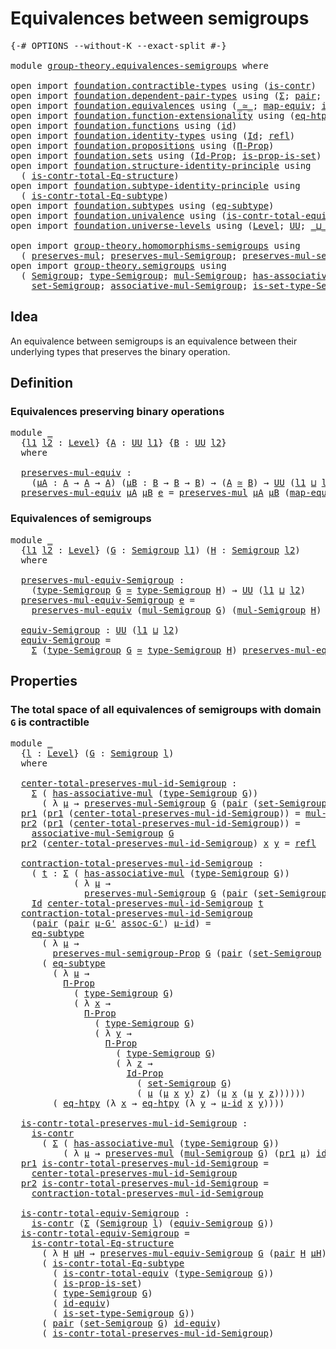 # Equivalences between semigroups

<pre class="Agda"><a id="44" class="Symbol">{-#</a> <a id="48" class="Keyword">OPTIONS</a> <a id="56" class="Pragma">--without-K</a> <a id="68" class="Pragma">--exact-split</a> <a id="82" class="Symbol">#-}</a>

<a id="87" class="Keyword">module</a> <a id="94" href="group-theory.equivalences-semigroups.html" class="Module">group-theory.equivalences-semigroups</a> <a id="131" class="Keyword">where</a>

<a id="138" class="Keyword">open</a> <a id="143" class="Keyword">import</a> <a id="150" href="foundation.contractible-types.html" class="Module">foundation.contractible-types</a> <a id="180" class="Keyword">using</a> <a id="186" class="Symbol">(</a><a id="187" href="foundation-core.contractible-types.html#993" class="Function">is-contr</a><a id="195" class="Symbol">)</a>
<a id="197" class="Keyword">open</a> <a id="202" class="Keyword">import</a> <a id="209" href="foundation.dependent-pair-types.html" class="Module">foundation.dependent-pair-types</a> <a id="241" class="Keyword">using</a> <a id="247" class="Symbol">(</a><a id="248" href="foundation-core.dependent-pair-types.html#502" class="Record">Σ</a><a id="249" class="Symbol">;</a> <a id="251" href="foundation-core.dependent-pair-types.html#575" class="InductiveConstructor">pair</a><a id="255" class="Symbol">;</a> <a id="257" href="foundation-core.dependent-pair-types.html#592" class="Field">pr1</a><a id="260" class="Symbol">;</a> <a id="262" href="foundation-core.dependent-pair-types.html#604" class="Field">pr2</a><a id="265" class="Symbol">)</a>
<a id="267" class="Keyword">open</a> <a id="272" class="Keyword">import</a> <a id="279" href="foundation.equivalences.html" class="Module">foundation.equivalences</a> <a id="303" class="Keyword">using</a> <a id="309" class="Symbol">(</a><a id="310" href="foundation-core.equivalences.html#1608" class="Function Operator">_≃_</a><a id="313" class="Symbol">;</a> <a id="315" href="foundation-core.equivalences.html#1808" class="Function">map-equiv</a><a id="324" class="Symbol">;</a> <a id="326" href="foundation-core.equivalences.html#2481" class="Function">id-equiv</a><a id="334" class="Symbol">)</a>
<a id="336" class="Keyword">open</a> <a id="341" class="Keyword">import</a> <a id="348" href="foundation.function-extensionality.html" class="Module">foundation.function-extensionality</a> <a id="383" class="Keyword">using</a> <a id="389" class="Symbol">(</a><a id="390" href="foundation-core.function-extensionality.html#1463" class="Function">eq-htpy</a><a id="397" class="Symbol">)</a>
<a id="399" class="Keyword">open</a> <a id="404" class="Keyword">import</a> <a id="411" href="foundation.functions.html" class="Module">foundation.functions</a> <a id="432" class="Keyword">using</a> <a id="438" class="Symbol">(</a><a id="439" href="foundation-core.functions.html#309" class="Function">id</a><a id="441" class="Symbol">)</a>
<a id="443" class="Keyword">open</a> <a id="448" class="Keyword">import</a> <a id="455" href="foundation.identity-types.html" class="Module">foundation.identity-types</a> <a id="481" class="Keyword">using</a> <a id="487" class="Symbol">(</a><a id="488" href="foundation-core.identity-types.html#1754" class="Datatype">Id</a><a id="490" class="Symbol">;</a> <a id="492" href="foundation-core.identity-types.html#1807" class="InductiveConstructor">refl</a><a id="496" class="Symbol">)</a>
<a id="498" class="Keyword">open</a> <a id="503" class="Keyword">import</a> <a id="510" href="foundation.propositions.html" class="Module">foundation.propositions</a> <a id="534" class="Keyword">using</a> <a id="540" class="Symbol">(</a><a id="541" href="foundation-core.propositions.html#6681" class="Function">Π-Prop</a><a id="547" class="Symbol">)</a>
<a id="549" class="Keyword">open</a> <a id="554" class="Keyword">import</a> <a id="561" href="foundation.sets.html" class="Module">foundation.sets</a> <a id="577" class="Keyword">using</a> <a id="583" class="Symbol">(</a><a id="584" href="foundation-core.sets.html#1407" class="Function">Id-Prop</a><a id="591" class="Symbol">;</a> <a id="593" href="foundation.sets.html#2041" class="Function">is-prop-is-set</a><a id="607" class="Symbol">)</a>
<a id="609" class="Keyword">open</a> <a id="614" class="Keyword">import</a> <a id="621" href="foundation.structure-identity-principle.html" class="Module">foundation.structure-identity-principle</a> <a id="661" class="Keyword">using</a>
  <a id="669" class="Symbol">(</a> <a id="671" href="foundation.structure-identity-principle.html#1341" class="Function">is-contr-total-Eq-structure</a><a id="698" class="Symbol">)</a>
<a id="700" class="Keyword">open</a> <a id="705" class="Keyword">import</a> <a id="712" href="foundation.subtype-identity-principle.html" class="Module">foundation.subtype-identity-principle</a> <a id="750" class="Keyword">using</a>
  <a id="758" class="Symbol">(</a> <a id="760" href="foundation-core.subtype-identity-principle.html#1573" class="Function">is-contr-total-Eq-subtype</a><a id="785" class="Symbol">)</a>
<a id="787" class="Keyword">open</a> <a id="792" class="Keyword">import</a> <a id="799" href="foundation.subtypes.html" class="Module">foundation.subtypes</a> <a id="819" class="Keyword">using</a> <a id="825" class="Symbol">(</a><a id="826" href="foundation-core.subtypes.html#3371" class="Function">eq-subtype</a><a id="836" class="Symbol">)</a>
<a id="838" class="Keyword">open</a> <a id="843" class="Keyword">import</a> <a id="850" href="foundation.univalence.html" class="Module">foundation.univalence</a> <a id="872" class="Keyword">using</a> <a id="878" class="Symbol">(</a><a id="879" href="foundation.univalence.html#1532" class="Function">is-contr-total-equiv</a><a id="899" class="Symbol">)</a>
<a id="901" class="Keyword">open</a> <a id="906" class="Keyword">import</a> <a id="913" href="foundation.universe-levels.html" class="Module">foundation.universe-levels</a> <a id="940" class="Keyword">using</a> <a id="946" class="Symbol">(</a><a id="947" href="Agda.Primitive.html#597" class="Postulate">Level</a><a id="952" class="Symbol">;</a> <a id="954" href="foundation-core.universe-levels.html#222" class="Primitive">UU</a><a id="956" class="Symbol">;</a> <a id="958" href="Agda.Primitive.html#810" class="Primitive Operator">_⊔_</a><a id="961" class="Symbol">)</a>

<a id="964" class="Keyword">open</a> <a id="969" class="Keyword">import</a> <a id="976" href="group-theory.homomorphisms-semigroups.html" class="Module">group-theory.homomorphisms-semigroups</a> <a id="1014" class="Keyword">using</a>
  <a id="1022" class="Symbol">(</a> <a id="1024" href="group-theory.homomorphisms-semigroups.html#1311" class="Function">preserves-mul</a><a id="1037" class="Symbol">;</a> <a id="1039" href="group-theory.homomorphisms-semigroups.html#1922" class="Function">preserves-mul-Semigroup</a><a id="1062" class="Symbol">;</a> <a id="1064" href="group-theory.homomorphisms-semigroups.html#1536" class="Function">preserves-mul-semigroup-Prop</a><a id="1092" class="Symbol">)</a>
<a id="1094" class="Keyword">open</a> <a id="1099" class="Keyword">import</a> <a id="1106" href="group-theory.semigroups.html" class="Module">group-theory.semigroups</a> <a id="1130" class="Keyword">using</a>
  <a id="1138" class="Symbol">(</a> <a id="1140" href="group-theory.semigroups.html#737" class="Function">Semigroup</a><a id="1149" class="Symbol">;</a> <a id="1151" href="group-theory.semigroups.html#933" class="Function">type-Semigroup</a><a id="1165" class="Symbol">;</a> <a id="1167" href="group-theory.semigroups.html#1215" class="Function">mul-Semigroup</a><a id="1180" class="Symbol">;</a> <a id="1182" href="group-theory.semigroups.html#465" class="Function">has-associative-mul</a><a id="1201" class="Symbol">;</a>
    <a id="1207" href="group-theory.semigroups.html#881" class="Function">set-Semigroup</a><a id="1220" class="Symbol">;</a> <a id="1222" href="group-theory.semigroups.html#1445" class="Function">associative-mul-Semigroup</a><a id="1247" class="Symbol">;</a> <a id="1249" href="group-theory.semigroups.html#1000" class="Function">is-set-type-Semigroup</a><a id="1270" class="Symbol">)</a>
</pre>
## Idea

An equivalence between semigroups is an equivalence between their underlying types that preserves the binary operation.

## Definition

### Equivalences preserving binary operations

<pre class="Agda"><a id="1477" class="Keyword">module</a> <a id="1484" href="group-theory.equivalences-semigroups.html#1484" class="Module">_</a>
  <a id="1488" class="Symbol">{</a><a id="1489" href="group-theory.equivalences-semigroups.html#1489" class="Bound">l1</a> <a id="1492" href="group-theory.equivalences-semigroups.html#1492" class="Bound">l2</a> <a id="1495" class="Symbol">:</a> <a id="1497" href="Agda.Primitive.html#597" class="Postulate">Level</a><a id="1502" class="Symbol">}</a> <a id="1504" class="Symbol">{</a><a id="1505" href="group-theory.equivalences-semigroups.html#1505" class="Bound">A</a> <a id="1507" class="Symbol">:</a> <a id="1509" href="foundation-core.universe-levels.html#222" class="Primitive">UU</a> <a id="1512" href="group-theory.equivalences-semigroups.html#1489" class="Bound">l1</a><a id="1514" class="Symbol">}</a> <a id="1516" class="Symbol">{</a><a id="1517" href="group-theory.equivalences-semigroups.html#1517" class="Bound">B</a> <a id="1519" class="Symbol">:</a> <a id="1521" href="foundation-core.universe-levels.html#222" class="Primitive">UU</a> <a id="1524" href="group-theory.equivalences-semigroups.html#1492" class="Bound">l2</a><a id="1526" class="Symbol">}</a>
  <a id="1530" class="Keyword">where</a>

  <a id="1539" href="group-theory.equivalences-semigroups.html#1539" class="Function">preserves-mul-equiv</a> <a id="1559" class="Symbol">:</a>
    <a id="1565" class="Symbol">(</a><a id="1566" href="group-theory.equivalences-semigroups.html#1566" class="Bound">μA</a> <a id="1569" class="Symbol">:</a> <a id="1571" href="group-theory.equivalences-semigroups.html#1505" class="Bound">A</a> <a id="1573" class="Symbol">→</a> <a id="1575" href="group-theory.equivalences-semigroups.html#1505" class="Bound">A</a> <a id="1577" class="Symbol">→</a> <a id="1579" href="group-theory.equivalences-semigroups.html#1505" class="Bound">A</a><a id="1580" class="Symbol">)</a> <a id="1582" class="Symbol">(</a><a id="1583" href="group-theory.equivalences-semigroups.html#1583" class="Bound">μB</a> <a id="1586" class="Symbol">:</a> <a id="1588" href="group-theory.equivalences-semigroups.html#1517" class="Bound">B</a> <a id="1590" class="Symbol">→</a> <a id="1592" href="group-theory.equivalences-semigroups.html#1517" class="Bound">B</a> <a id="1594" class="Symbol">→</a> <a id="1596" href="group-theory.equivalences-semigroups.html#1517" class="Bound">B</a><a id="1597" class="Symbol">)</a> <a id="1599" class="Symbol">→</a> <a id="1601" class="Symbol">(</a><a id="1602" href="group-theory.equivalences-semigroups.html#1505" class="Bound">A</a> <a id="1604" href="foundation-core.equivalences.html#1608" class="Function Operator">≃</a> <a id="1606" href="group-theory.equivalences-semigroups.html#1517" class="Bound">B</a><a id="1607" class="Symbol">)</a> <a id="1609" class="Symbol">→</a> <a id="1611" href="foundation-core.universe-levels.html#222" class="Primitive">UU</a> <a id="1614" class="Symbol">(</a><a id="1615" href="group-theory.equivalences-semigroups.html#1489" class="Bound">l1</a> <a id="1618" href="Agda.Primitive.html#810" class="Primitive Operator">⊔</a> <a id="1620" href="group-theory.equivalences-semigroups.html#1492" class="Bound">l2</a><a id="1622" class="Symbol">)</a>
  <a id="1626" href="group-theory.equivalences-semigroups.html#1539" class="Function">preserves-mul-equiv</a> <a id="1646" href="group-theory.equivalences-semigroups.html#1646" class="Bound">μA</a> <a id="1649" href="group-theory.equivalences-semigroups.html#1649" class="Bound">μB</a> <a id="1652" href="group-theory.equivalences-semigroups.html#1652" class="Bound">e</a> <a id="1654" class="Symbol">=</a> <a id="1656" href="group-theory.homomorphisms-semigroups.html#1311" class="Function">preserves-mul</a> <a id="1670" href="group-theory.equivalences-semigroups.html#1646" class="Bound">μA</a> <a id="1673" href="group-theory.equivalences-semigroups.html#1649" class="Bound">μB</a> <a id="1676" class="Symbol">(</a><a id="1677" href="foundation-core.equivalences.html#1808" class="Function">map-equiv</a> <a id="1687" href="group-theory.equivalences-semigroups.html#1652" class="Bound">e</a><a id="1688" class="Symbol">)</a>
</pre>
### Equivalences of semigroups

<pre class="Agda"><a id="1735" class="Keyword">module</a> <a id="1742" href="group-theory.equivalences-semigroups.html#1742" class="Module">_</a>
  <a id="1746" class="Symbol">{</a><a id="1747" href="group-theory.equivalences-semigroups.html#1747" class="Bound">l1</a> <a id="1750" href="group-theory.equivalences-semigroups.html#1750" class="Bound">l2</a> <a id="1753" class="Symbol">:</a> <a id="1755" href="Agda.Primitive.html#597" class="Postulate">Level</a><a id="1760" class="Symbol">}</a> <a id="1762" class="Symbol">(</a><a id="1763" href="group-theory.equivalences-semigroups.html#1763" class="Bound">G</a> <a id="1765" class="Symbol">:</a> <a id="1767" href="group-theory.semigroups.html#737" class="Function">Semigroup</a> <a id="1777" href="group-theory.equivalences-semigroups.html#1747" class="Bound">l1</a><a id="1779" class="Symbol">)</a> <a id="1781" class="Symbol">(</a><a id="1782" href="group-theory.equivalences-semigroups.html#1782" class="Bound">H</a> <a id="1784" class="Symbol">:</a> <a id="1786" href="group-theory.semigroups.html#737" class="Function">Semigroup</a> <a id="1796" href="group-theory.equivalences-semigroups.html#1750" class="Bound">l2</a><a id="1798" class="Symbol">)</a>
  <a id="1802" class="Keyword">where</a>

  <a id="1811" href="group-theory.equivalences-semigroups.html#1811" class="Function">preserves-mul-equiv-Semigroup</a> <a id="1841" class="Symbol">:</a>
    <a id="1847" class="Symbol">(</a><a id="1848" href="group-theory.semigroups.html#933" class="Function">type-Semigroup</a> <a id="1863" href="group-theory.equivalences-semigroups.html#1763" class="Bound">G</a> <a id="1865" href="foundation-core.equivalences.html#1608" class="Function Operator">≃</a> <a id="1867" href="group-theory.semigroups.html#933" class="Function">type-Semigroup</a> <a id="1882" href="group-theory.equivalences-semigroups.html#1782" class="Bound">H</a><a id="1883" class="Symbol">)</a> <a id="1885" class="Symbol">→</a> <a id="1887" href="foundation-core.universe-levels.html#222" class="Primitive">UU</a> <a id="1890" class="Symbol">(</a><a id="1891" href="group-theory.equivalences-semigroups.html#1747" class="Bound">l1</a> <a id="1894" href="Agda.Primitive.html#810" class="Primitive Operator">⊔</a> <a id="1896" href="group-theory.equivalences-semigroups.html#1750" class="Bound">l2</a><a id="1898" class="Symbol">)</a>
  <a id="1902" href="group-theory.equivalences-semigroups.html#1811" class="Function">preserves-mul-equiv-Semigroup</a> <a id="1932" href="group-theory.equivalences-semigroups.html#1932" class="Bound">e</a> <a id="1934" class="Symbol">=</a>
    <a id="1940" href="group-theory.equivalences-semigroups.html#1539" class="Function">preserves-mul-equiv</a> <a id="1960" class="Symbol">(</a><a id="1961" href="group-theory.semigroups.html#1215" class="Function">mul-Semigroup</a> <a id="1975" href="group-theory.equivalences-semigroups.html#1763" class="Bound">G</a><a id="1976" class="Symbol">)</a> <a id="1978" class="Symbol">(</a><a id="1979" href="group-theory.semigroups.html#1215" class="Function">mul-Semigroup</a> <a id="1993" href="group-theory.equivalences-semigroups.html#1782" class="Bound">H</a><a id="1994" class="Symbol">)</a> <a id="1996" href="group-theory.equivalences-semigroups.html#1932" class="Bound">e</a>

  <a id="2001" href="group-theory.equivalences-semigroups.html#2001" class="Function">equiv-Semigroup</a> <a id="2017" class="Symbol">:</a> <a id="2019" href="foundation-core.universe-levels.html#222" class="Primitive">UU</a> <a id="2022" class="Symbol">(</a><a id="2023" href="group-theory.equivalences-semigroups.html#1747" class="Bound">l1</a> <a id="2026" href="Agda.Primitive.html#810" class="Primitive Operator">⊔</a> <a id="2028" href="group-theory.equivalences-semigroups.html#1750" class="Bound">l2</a><a id="2030" class="Symbol">)</a>
  <a id="2034" href="group-theory.equivalences-semigroups.html#2001" class="Function">equiv-Semigroup</a> <a id="2050" class="Symbol">=</a>
    <a id="2056" href="foundation-core.dependent-pair-types.html#502" class="Record">Σ</a> <a id="2058" class="Symbol">(</a><a id="2059" href="group-theory.semigroups.html#933" class="Function">type-Semigroup</a> <a id="2074" href="group-theory.equivalences-semigroups.html#1763" class="Bound">G</a> <a id="2076" href="foundation-core.equivalences.html#1608" class="Function Operator">≃</a> <a id="2078" href="group-theory.semigroups.html#933" class="Function">type-Semigroup</a> <a id="2093" href="group-theory.equivalences-semigroups.html#1782" class="Bound">H</a><a id="2094" class="Symbol">)</a> <a id="2096" href="group-theory.equivalences-semigroups.html#1811" class="Function">preserves-mul-equiv-Semigroup</a>
</pre>
## Properties

### The total space of all equivalences of semigroups with domain `G` is contractible

<pre class="Agda"><a id="2241" class="Keyword">module</a> <a id="2248" href="group-theory.equivalences-semigroups.html#2248" class="Module">_</a>
  <a id="2252" class="Symbol">{</a><a id="2253" href="group-theory.equivalences-semigroups.html#2253" class="Bound">l</a> <a id="2255" class="Symbol">:</a> <a id="2257" href="Agda.Primitive.html#597" class="Postulate">Level</a><a id="2262" class="Symbol">}</a> <a id="2264" class="Symbol">(</a><a id="2265" href="group-theory.equivalences-semigroups.html#2265" class="Bound">G</a> <a id="2267" class="Symbol">:</a> <a id="2269" href="group-theory.semigroups.html#737" class="Function">Semigroup</a> <a id="2279" href="group-theory.equivalences-semigroups.html#2253" class="Bound">l</a><a id="2280" class="Symbol">)</a>
  <a id="2284" class="Keyword">where</a>
  
  <a id="2295" href="group-theory.equivalences-semigroups.html#2295" class="Function">center-total-preserves-mul-id-Semigroup</a> <a id="2335" class="Symbol">:</a>
    <a id="2341" href="foundation-core.dependent-pair-types.html#502" class="Record">Σ</a> <a id="2343" class="Symbol">(</a> <a id="2345" href="group-theory.semigroups.html#465" class="Function">has-associative-mul</a> <a id="2365" class="Symbol">(</a><a id="2366" href="group-theory.semigroups.html#933" class="Function">type-Semigroup</a> <a id="2381" href="group-theory.equivalences-semigroups.html#2265" class="Bound">G</a><a id="2382" class="Symbol">))</a>
      <a id="2391" class="Symbol">(</a> <a id="2393" class="Symbol">λ</a> <a id="2395" href="group-theory.equivalences-semigroups.html#2395" class="Bound">μ</a> <a id="2397" class="Symbol">→</a> <a id="2399" href="group-theory.homomorphisms-semigroups.html#1922" class="Function">preserves-mul-Semigroup</a> <a id="2423" href="group-theory.equivalences-semigroups.html#2265" class="Bound">G</a> <a id="2425" class="Symbol">(</a><a id="2426" href="foundation-core.dependent-pair-types.html#575" class="InductiveConstructor">pair</a> <a id="2431" class="Symbol">(</a><a id="2432" href="group-theory.semigroups.html#881" class="Function">set-Semigroup</a> <a id="2446" href="group-theory.equivalences-semigroups.html#2265" class="Bound">G</a><a id="2447" class="Symbol">)</a> <a id="2449" href="group-theory.equivalences-semigroups.html#2395" class="Bound">μ</a><a id="2450" class="Symbol">)</a> <a id="2452" href="foundation-core.functions.html#309" class="Function">id</a><a id="2454" class="Symbol">)</a>
  <a id="2458" href="foundation-core.dependent-pair-types.html#592" class="Field">pr1</a> <a id="2462" class="Symbol">(</a><a id="2463" href="foundation-core.dependent-pair-types.html#592" class="Field">pr1</a> <a id="2467" class="Symbol">(</a><a id="2468" href="group-theory.equivalences-semigroups.html#2295" class="Function">center-total-preserves-mul-id-Semigroup</a><a id="2507" class="Symbol">))</a> <a id="2510" class="Symbol">=</a> <a id="2512" href="group-theory.semigroups.html#1215" class="Function">mul-Semigroup</a> <a id="2526" href="group-theory.equivalences-semigroups.html#2265" class="Bound">G</a>
  <a id="2530" href="foundation-core.dependent-pair-types.html#604" class="Field">pr2</a> <a id="2534" class="Symbol">(</a><a id="2535" href="foundation-core.dependent-pair-types.html#592" class="Field">pr1</a> <a id="2539" class="Symbol">(</a><a id="2540" href="group-theory.equivalences-semigroups.html#2295" class="Function">center-total-preserves-mul-id-Semigroup</a><a id="2579" class="Symbol">))</a> <a id="2582" class="Symbol">=</a>
    <a id="2588" href="group-theory.semigroups.html#1445" class="Function">associative-mul-Semigroup</a> <a id="2614" href="group-theory.equivalences-semigroups.html#2265" class="Bound">G</a>
  <a id="2618" href="foundation-core.dependent-pair-types.html#604" class="Field">pr2</a> <a id="2622" class="Symbol">(</a><a id="2623" href="group-theory.equivalences-semigroups.html#2295" class="Function">center-total-preserves-mul-id-Semigroup</a><a id="2662" class="Symbol">)</a> <a id="2664" href="group-theory.equivalences-semigroups.html#2664" class="Bound">x</a> <a id="2666" href="group-theory.equivalences-semigroups.html#2666" class="Bound">y</a> <a id="2668" class="Symbol">=</a> <a id="2670" href="foundation-core.identity-types.html#1807" class="InductiveConstructor">refl</a>

  <a id="2678" href="group-theory.equivalences-semigroups.html#2678" class="Function">contraction-total-preserves-mul-id-Semigroup</a> <a id="2723" class="Symbol">:</a>
    <a id="2729" class="Symbol">(</a> <a id="2731" href="group-theory.equivalences-semigroups.html#2731" class="Bound">t</a> <a id="2733" class="Symbol">:</a> <a id="2735" href="foundation-core.dependent-pair-types.html#502" class="Record">Σ</a> <a id="2737" class="Symbol">(</a> <a id="2739" href="group-theory.semigroups.html#465" class="Function">has-associative-mul</a> <a id="2759" class="Symbol">(</a><a id="2760" href="group-theory.semigroups.html#933" class="Function">type-Semigroup</a> <a id="2775" href="group-theory.equivalences-semigroups.html#2265" class="Bound">G</a><a id="2776" class="Symbol">))</a>
            <a id="2791" class="Symbol">(</a> <a id="2793" class="Symbol">λ</a> <a id="2795" href="group-theory.equivalences-semigroups.html#2795" class="Bound">μ</a> <a id="2797" class="Symbol">→</a>
              <a id="2813" href="group-theory.homomorphisms-semigroups.html#1922" class="Function">preserves-mul-Semigroup</a> <a id="2837" href="group-theory.equivalences-semigroups.html#2265" class="Bound">G</a> <a id="2839" class="Symbol">(</a><a id="2840" href="foundation-core.dependent-pair-types.html#575" class="InductiveConstructor">pair</a> <a id="2845" class="Symbol">(</a><a id="2846" href="group-theory.semigroups.html#881" class="Function">set-Semigroup</a> <a id="2860" href="group-theory.equivalences-semigroups.html#2265" class="Bound">G</a><a id="2861" class="Symbol">)</a> <a id="2863" href="group-theory.equivalences-semigroups.html#2795" class="Bound">μ</a><a id="2864" class="Symbol">)</a> <a id="2866" href="foundation-core.functions.html#309" class="Function">id</a><a id="2868" class="Symbol">))</a> <a id="2871" class="Symbol">→</a>
    <a id="2877" href="foundation-core.identity-types.html#1754" class="Datatype">Id</a> <a id="2880" href="group-theory.equivalences-semigroups.html#2295" class="Function">center-total-preserves-mul-id-Semigroup</a> <a id="2920" href="group-theory.equivalences-semigroups.html#2731" class="Bound">t</a>
  <a id="2924" href="group-theory.equivalences-semigroups.html#2678" class="Function">contraction-total-preserves-mul-id-Semigroup</a>
    <a id="2973" class="Symbol">(</a><a id="2974" href="foundation-core.dependent-pair-types.html#575" class="InductiveConstructor">pair</a> <a id="2979" class="Symbol">(</a><a id="2980" href="foundation-core.dependent-pair-types.html#575" class="InductiveConstructor">pair</a> <a id="2985" href="group-theory.equivalences-semigroups.html#2985" class="Bound">μ-G&#39;</a> <a id="2990" href="group-theory.equivalences-semigroups.html#2990" class="Bound">assoc-G&#39;</a><a id="2998" class="Symbol">)</a> <a id="3000" href="group-theory.equivalences-semigroups.html#3000" class="Bound">μ-id</a><a id="3004" class="Symbol">)</a> <a id="3006" class="Symbol">=</a>
    <a id="3012" href="foundation-core.subtypes.html#3371" class="Function">eq-subtype</a>
      <a id="3029" class="Symbol">(</a> <a id="3031" class="Symbol">λ</a> <a id="3033" href="group-theory.equivalences-semigroups.html#3033" class="Bound">μ</a> <a id="3035" class="Symbol">→</a>
        <a id="3045" href="group-theory.homomorphisms-semigroups.html#1536" class="Function">preserves-mul-semigroup-Prop</a> <a id="3074" href="group-theory.equivalences-semigroups.html#2265" class="Bound">G</a> <a id="3076" class="Symbol">(</a><a id="3077" href="foundation-core.dependent-pair-types.html#575" class="InductiveConstructor">pair</a> <a id="3082" class="Symbol">(</a><a id="3083" href="group-theory.semigroups.html#881" class="Function">set-Semigroup</a> <a id="3097" href="group-theory.equivalences-semigroups.html#2265" class="Bound">G</a><a id="3098" class="Symbol">)</a> <a id="3100" href="group-theory.equivalences-semigroups.html#3033" class="Bound">μ</a><a id="3101" class="Symbol">)</a> <a id="3103" href="foundation-core.functions.html#309" class="Function">id</a><a id="3105" class="Symbol">)</a>
      <a id="3113" class="Symbol">(</a> <a id="3115" href="foundation-core.subtypes.html#3371" class="Function">eq-subtype</a>
        <a id="3134" class="Symbol">(</a> <a id="3136" class="Symbol">λ</a> <a id="3138" href="group-theory.equivalences-semigroups.html#3138" class="Bound">μ</a> <a id="3140" class="Symbol">→</a>
          <a id="3152" href="foundation-core.propositions.html#6681" class="Function">Π-Prop</a>
            <a id="3171" class="Symbol">(</a> <a id="3173" href="group-theory.semigroups.html#933" class="Function">type-Semigroup</a> <a id="3188" href="group-theory.equivalences-semigroups.html#2265" class="Bound">G</a><a id="3189" class="Symbol">)</a>
            <a id="3203" class="Symbol">(</a> <a id="3205" class="Symbol">λ</a> <a id="3207" href="group-theory.equivalences-semigroups.html#3207" class="Bound">x</a> <a id="3209" class="Symbol">→</a>
              <a id="3225" href="foundation-core.propositions.html#6681" class="Function">Π-Prop</a>
                <a id="3248" class="Symbol">(</a> <a id="3250" href="group-theory.semigroups.html#933" class="Function">type-Semigroup</a> <a id="3265" href="group-theory.equivalences-semigroups.html#2265" class="Bound">G</a><a id="3266" class="Symbol">)</a>
                <a id="3284" class="Symbol">(</a> <a id="3286" class="Symbol">λ</a> <a id="3288" href="group-theory.equivalences-semigroups.html#3288" class="Bound">y</a> <a id="3290" class="Symbol">→</a>
                  <a id="3310" href="foundation-core.propositions.html#6681" class="Function">Π-Prop</a>
                    <a id="3337" class="Symbol">(</a> <a id="3339" href="group-theory.semigroups.html#933" class="Function">type-Semigroup</a> <a id="3354" href="group-theory.equivalences-semigroups.html#2265" class="Bound">G</a><a id="3355" class="Symbol">)</a>
                    <a id="3377" class="Symbol">(</a> <a id="3379" class="Symbol">λ</a> <a id="3381" href="group-theory.equivalences-semigroups.html#3381" class="Bound">z</a> <a id="3383" class="Symbol">→</a>
                      <a id="3407" href="foundation-core.sets.html#1407" class="Function">Id-Prop</a>
                        <a id="3439" class="Symbol">(</a> <a id="3441" href="group-theory.semigroups.html#881" class="Function">set-Semigroup</a> <a id="3455" href="group-theory.equivalences-semigroups.html#2265" class="Bound">G</a><a id="3456" class="Symbol">)</a>
                        <a id="3482" class="Symbol">(</a> <a id="3484" href="group-theory.equivalences-semigroups.html#3138" class="Bound">μ</a> <a id="3486" class="Symbol">(</a><a id="3487" href="group-theory.equivalences-semigroups.html#3138" class="Bound">μ</a> <a id="3489" href="group-theory.equivalences-semigroups.html#3207" class="Bound">x</a> <a id="3491" href="group-theory.equivalences-semigroups.html#3288" class="Bound">y</a><a id="3492" class="Symbol">)</a> <a id="3494" href="group-theory.equivalences-semigroups.html#3381" class="Bound">z</a><a id="3495" class="Symbol">)</a> <a id="3497" class="Symbol">(</a><a id="3498" href="group-theory.equivalences-semigroups.html#3138" class="Bound">μ</a> <a id="3500" href="group-theory.equivalences-semigroups.html#3207" class="Bound">x</a> <a id="3502" class="Symbol">(</a><a id="3503" href="group-theory.equivalences-semigroups.html#3138" class="Bound">μ</a> <a id="3505" href="group-theory.equivalences-semigroups.html#3288" class="Bound">y</a> <a id="3507" href="group-theory.equivalences-semigroups.html#3381" class="Bound">z</a><a id="3508" class="Symbol">))))))</a>
        <a id="3523" class="Symbol">(</a> <a id="3525" href="foundation-core.function-extensionality.html#1463" class="Function">eq-htpy</a> <a id="3533" class="Symbol">(λ</a> <a id="3536" href="group-theory.equivalences-semigroups.html#3536" class="Bound">x</a> <a id="3538" class="Symbol">→</a> <a id="3540" href="foundation-core.function-extensionality.html#1463" class="Function">eq-htpy</a> <a id="3548" class="Symbol">(λ</a> <a id="3551" href="group-theory.equivalences-semigroups.html#3551" class="Bound">y</a> <a id="3553" class="Symbol">→</a> <a id="3555" href="group-theory.equivalences-semigroups.html#3000" class="Bound">μ-id</a> <a id="3560" href="group-theory.equivalences-semigroups.html#3536" class="Bound">x</a> <a id="3562" href="group-theory.equivalences-semigroups.html#3551" class="Bound">y</a><a id="3563" class="Symbol">))))</a>

  <a id="3571" href="group-theory.equivalences-semigroups.html#3571" class="Function">is-contr-total-preserves-mul-id-Semigroup</a> <a id="3613" class="Symbol">:</a>
    <a id="3619" href="foundation-core.contractible-types.html#993" class="Function">is-contr</a>
      <a id="3634" class="Symbol">(</a> <a id="3636" href="foundation-core.dependent-pair-types.html#502" class="Record">Σ</a> <a id="3638" class="Symbol">(</a> <a id="3640" href="group-theory.semigroups.html#465" class="Function">has-associative-mul</a> <a id="3660" class="Symbol">(</a><a id="3661" href="group-theory.semigroups.html#933" class="Function">type-Semigroup</a> <a id="3676" href="group-theory.equivalences-semigroups.html#2265" class="Bound">G</a><a id="3677" class="Symbol">))</a>
          <a id="3690" class="Symbol">(</a> <a id="3692" class="Symbol">λ</a> <a id="3694" href="group-theory.equivalences-semigroups.html#3694" class="Bound">μ</a> <a id="3696" class="Symbol">→</a> <a id="3698" href="group-theory.homomorphisms-semigroups.html#1311" class="Function">preserves-mul</a> <a id="3712" class="Symbol">(</a><a id="3713" href="group-theory.semigroups.html#1215" class="Function">mul-Semigroup</a> <a id="3727" href="group-theory.equivalences-semigroups.html#2265" class="Bound">G</a><a id="3728" class="Symbol">)</a> <a id="3730" class="Symbol">(</a><a id="3731" href="foundation-core.dependent-pair-types.html#592" class="Field">pr1</a> <a id="3735" href="group-theory.equivalences-semigroups.html#3694" class="Bound">μ</a><a id="3736" class="Symbol">)</a> <a id="3738" href="foundation-core.functions.html#309" class="Function">id</a><a id="3740" class="Symbol">))</a>
  <a id="3745" href="foundation-core.dependent-pair-types.html#592" class="Field">pr1</a> <a id="3749" href="group-theory.equivalences-semigroups.html#3571" class="Function">is-contr-total-preserves-mul-id-Semigroup</a> <a id="3791" class="Symbol">=</a>
    <a id="3797" href="group-theory.equivalences-semigroups.html#2295" class="Function">center-total-preserves-mul-id-Semigroup</a>
  <a id="3839" href="foundation-core.dependent-pair-types.html#604" class="Field">pr2</a> <a id="3843" href="group-theory.equivalences-semigroups.html#3571" class="Function">is-contr-total-preserves-mul-id-Semigroup</a> <a id="3885" class="Symbol">=</a>
    <a id="3891" href="group-theory.equivalences-semigroups.html#2678" class="Function">contraction-total-preserves-mul-id-Semigroup</a>

  <a id="3939" href="group-theory.equivalences-semigroups.html#3939" class="Function">is-contr-total-equiv-Semigroup</a> <a id="3970" class="Symbol">:</a>
    <a id="3976" href="foundation-core.contractible-types.html#993" class="Function">is-contr</a> <a id="3985" class="Symbol">(</a><a id="3986" href="foundation-core.dependent-pair-types.html#502" class="Record">Σ</a> <a id="3988" class="Symbol">(</a><a id="3989" href="group-theory.semigroups.html#737" class="Function">Semigroup</a> <a id="3999" href="group-theory.equivalences-semigroups.html#2253" class="Bound">l</a><a id="4000" class="Symbol">)</a> <a id="4002" class="Symbol">(</a><a id="4003" href="group-theory.equivalences-semigroups.html#2001" class="Function">equiv-Semigroup</a> <a id="4019" href="group-theory.equivalences-semigroups.html#2265" class="Bound">G</a><a id="4020" class="Symbol">))</a>
  <a id="4025" href="group-theory.equivalences-semigroups.html#3939" class="Function">is-contr-total-equiv-Semigroup</a> <a id="4056" class="Symbol">=</a>
    <a id="4062" href="foundation.structure-identity-principle.html#1341" class="Function">is-contr-total-Eq-structure</a>
      <a id="4096" class="Symbol">(</a> <a id="4098" class="Symbol">λ</a> <a id="4100" href="group-theory.equivalences-semigroups.html#4100" class="Bound">H</a> <a id="4102" href="group-theory.equivalences-semigroups.html#4102" class="Bound">μH</a> <a id="4105" class="Symbol">→</a> <a id="4107" href="group-theory.equivalences-semigroups.html#1811" class="Function">preserves-mul-equiv-Semigroup</a> <a id="4137" href="group-theory.equivalences-semigroups.html#2265" class="Bound">G</a> <a id="4139" class="Symbol">(</a><a id="4140" href="foundation-core.dependent-pair-types.html#575" class="InductiveConstructor">pair</a> <a id="4145" href="group-theory.equivalences-semigroups.html#4100" class="Bound">H</a> <a id="4147" href="group-theory.equivalences-semigroups.html#4102" class="Bound">μH</a><a id="4149" class="Symbol">))</a>
      <a id="4158" class="Symbol">(</a> <a id="4160" href="foundation-core.subtype-identity-principle.html#1573" class="Function">is-contr-total-Eq-subtype</a>
        <a id="4194" class="Symbol">(</a> <a id="4196" href="foundation.univalence.html#1532" class="Function">is-contr-total-equiv</a> <a id="4217" class="Symbol">(</a><a id="4218" href="group-theory.semigroups.html#933" class="Function">type-Semigroup</a> <a id="4233" href="group-theory.equivalences-semigroups.html#2265" class="Bound">G</a><a id="4234" class="Symbol">))</a>
        <a id="4245" class="Symbol">(</a> <a id="4247" href="foundation.sets.html#2041" class="Function">is-prop-is-set</a><a id="4261" class="Symbol">)</a>
        <a id="4271" class="Symbol">(</a> <a id="4273" href="group-theory.semigroups.html#933" class="Function">type-Semigroup</a> <a id="4288" href="group-theory.equivalences-semigroups.html#2265" class="Bound">G</a><a id="4289" class="Symbol">)</a>
        <a id="4299" class="Symbol">(</a> <a id="4301" href="foundation-core.equivalences.html#2481" class="Function">id-equiv</a><a id="4309" class="Symbol">)</a>
        <a id="4319" class="Symbol">(</a> <a id="4321" href="group-theory.semigroups.html#1000" class="Function">is-set-type-Semigroup</a> <a id="4343" href="group-theory.equivalences-semigroups.html#2265" class="Bound">G</a><a id="4344" class="Symbol">))</a>
      <a id="4353" class="Symbol">(</a> <a id="4355" href="foundation-core.dependent-pair-types.html#575" class="InductiveConstructor">pair</a> <a id="4360" class="Symbol">(</a><a id="4361" href="group-theory.semigroups.html#881" class="Function">set-Semigroup</a> <a id="4375" href="group-theory.equivalences-semigroups.html#2265" class="Bound">G</a><a id="4376" class="Symbol">)</a> <a id="4378" href="foundation-core.equivalences.html#2481" class="Function">id-equiv</a><a id="4386" class="Symbol">)</a>
      <a id="4394" class="Symbol">(</a> <a id="4396" href="group-theory.equivalences-semigroups.html#3571" class="Function">is-contr-total-preserves-mul-id-Semigroup</a><a id="4437" class="Symbol">)</a>
</pre>